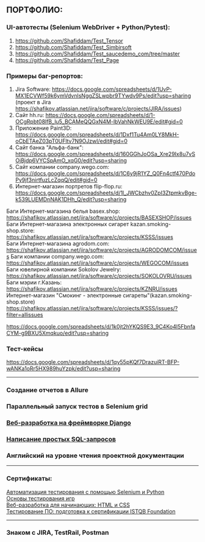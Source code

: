 ## ПОРТФОЛИО:
### UI-автотесты (Selenium WebDriver + Python/Pytest):
1) https://github.com/Shafiddam/Test_Tensor  
2) https://github.com/Shafiddam/Test_Simbirsoft  
3) https://github.com/Shafiddam/Test_saucedemo_com/tree/master  
4) https://github.com/Shafiddam/Test_Page  
### Примеры баг-репортов:  

1) Jira Software: https://docs.google.com/spreadsheets/d/1UvP-MX1ECVWf59k6ymVdvnIsNggZSLwpbr9TYwdv9Ps/edit?usp=sharing (проект в Jira https://shafikov.atlassian.net/jira/software/c/projects/JIRA/issues)  
2) Сайт hh.ru: https://docs.google.com/spreadsheets/d/1-OCgRpbt08lfB_lu5_BCAMeQQGxN4M-lbVahNkWEU9E/edit#gid=0 
3) Приложение Paint3D: https://docs.google.com/spreadsheets/d/1Dxf1Tu4Am0LY8MkH-oCbETAeZ03pT0UFltv7N9OJzwI/edit#gid=0  
4) Сайт банка "Альфа-банк": https://docs.google.com/spreadsheets/d/160GGhJoOSa_Xre29Ix8u7vSOjBjdp6VYCSpAmO_xqG0/edit?usp=sharing 
5) Сайт компании company.wego.com: https://docs.google.com/spreadsheets/d/1C6y9jR1YZ_Q0Fn4ctf470PdoPy9jf3nirtfuzLcZqqQ/edit#gid=0  
6) Интернет-магазин портретов flip-flop.ru: https://docs.google.com/spreadsheets/d/1l_JWCbzhv0ZpI3ZtpmkvBge-k539LUEMDnNAK1DHh_Q/edit?usp=sharing  



Баги Интернет-магазина белья basex.shop: https://shafikov.atlassian.net/jira/software/c/projects/BASEXSHOP/issues  
Баги Интернет-магазина электронных сигарет kazan.smoking-shop.store: https://shafikov.atlassian.net/jira/software/c/projects/KSSS/issues  
Баги Интернет-магазина agrodom.com: https://shafikov.atlassian.net/jira/software/c/projects/AGRODOMCOM/issues
Баги компании company.wego.com: https://shafikov.atlassian.net/jira/software/c/projects/WEGOCOM/issues  
Баги ювелирной компании Sokolov Jewelry: https://shafikov.atlassian.net/jira/software/c/projects/SOKOLOVRU/issues  
Баги мэрии г.Казань: https://shafikov.atlassian.net/jira/software/c/projects/KZNRU/issues  
Интернет-магазин "Смокинг - электронные сигареты"(kazan.smoking-shop.store)  https://shafikov.atlassian.net/jira/software/c/projects/KSSS/issues/?filter=allissues  

https://docs.google.com/spreadsheets/d/1k0jt2hYKQS9E3_9C4Ko4I5FbnfaCYM-g9BXU5Xmqkuo/edit?usp=sharing  

### Тест-кейсы  
https://docs.google.com/spreadsheets/d/1qy55pKQf7DrazuiRT-BFP-wANKa1oRr5HX989huYzpk/edit?usp=sharing
______________________________________________________________________________________________________
### Cоздание отчетов в Allure
### Параллельный запуск тестов в Selenium grid
### [Веб-разработка на фреймворке Django](https://github.com/Shafiddam/DJango_02122021/tree/master)
### [Написание простых SQL-запросов](https://github.com/Shafiddam/SQL)  
### Английский на уровне чтения проектной документации
______________________________________________________________________________________________________
### Сертификаты:
[Автоматизация тестирования с помощью Selenium и Python](https://stepik.org/certificate/95831e9f5dc8ebd9509b839678dfe3ff7835b27d.pdf)  
[Основы тестирования игр](https://stepik.org/cert/1436950)  
[Веб-разработка для начинающих: HTML и CSS](https://stepik.org/certificate/cb0e54a96a42de8b5bbff52bb16e65fd0af5701b.pdf)  
[Тестирование ПО: подготовка к сертификации ISTQB Foundation](https://stepik.org/cert/1027568)  
___________________________________________________________________
### Знаком с JIRA, TestRail, Postman

